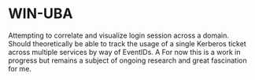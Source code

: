 # WIN-UBA  
Attempting to correlate and visualize login session across a domain.  
Should theoretically be able to track the usage of a single Kerberos ticket across multiple services by way of EventIDs.  A
For now this is a work in progress but remains a subject of ongoing research and great fascination for me. 
